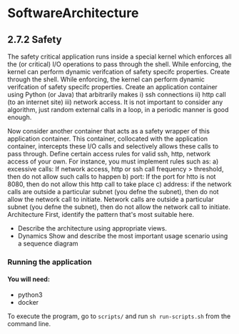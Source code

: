 # SoftwareArchitecture #

## 2.7.2 Safety ##
The safety critical application runs inside a special kernel which enforces all the (or critical) I/O operations to pass through the shell. While enforcing, the kernel can perform dynamic verifcation of safety specifc properties. Create through the shell. While enforcing, the kernel can perform dynamic verifcation of safety specifc properties. Create an application container using Python (or Java) that arbitrarily makes i) ssh connections ii) http call (to an internet site) iii) network access. It is not important to consider any algorithm, just random external calls in a loop, in a periodic manner is good enough.

Now consider another container that acts as a safety wrapper of this application container. This container, collocated with the application container, intercepts these I/O calls and selectively allows these calls to pass through. Define certain access rules for valid ssh, http, network access of your own. For instance, you must implement rules such as: a) excessive calls: If network access, http or ssh call frequency > threshold, then do not allow such calls to happen b) port: If the port for htto is not 8080, then do not allow this http call to take place c) address: if the network calls are outside a particular subnet (you defne the subnet), then do not allow the network call to initiate. Network calls are outside a particular subnet (you defne the subnet), then do not allow the network call to initiate. Architecture First, identify the pattern that's most suitable here. 

* Describe the architecture using appropriate views.
* Dynamics Show and describe the most important usage scenario using a sequence diagram

### Running the application
#### You will need:
- python3
- docker

To execute the program, go to `scripts/` and run `sh run-scripts.sh` from the command line.